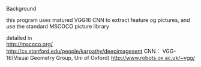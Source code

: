 Background

this program uses matured VGG16 CNN to extract feature og pictures, and use the standard MSCOCO picture library

detailed in        
http://mscoco.org/              
http://cs.stanford.edu/people/karpathy/deepimagesent
CNN：
VGG-16(Visual Geometry Group, Uni of Oxford)
http://www.robots.ox.ac.uk/~vgg/
